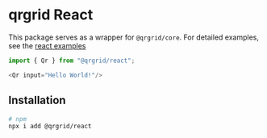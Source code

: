 # qrgrid React

This package serves as a wrapper for `@qrgrid/core`. For detailed examples, see the [react examples](https://github.com/yadav-saurabh/qrgrid/tree/main/examples/react)

```javascript
import { Qr } from "@qrgrid/react";

<Qr input="Hello World!"/>
```

## Installation

```bash
# npm
npx i add @qrgrid/react
```
